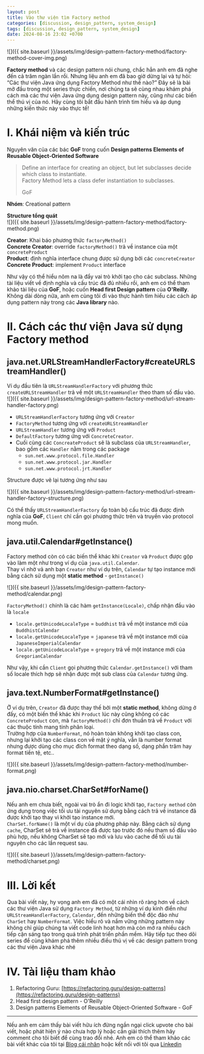 ```yaml
---
layout: post
title: Vào thư viện tìm Factory method
categories: [discussion, design_pattern, system_design]
tags: [discussion, design_pattern, system_design]
date: 2024-08-16 23:02 +0700
---
```


![]({{ site.baseurl }}/assets/img/design-pattern-factory-method/factory-method-cover-img.png)

**Factory method** và các design pattern nói chung, chắc hẳn anh em đã nghe đến cả trăm ngàn lần rồi.
Nhưng liệu anh em đã bao giờ dừng lại và tự hỏi: “Các thư viện Java ứng dụng Factory Method như thế nào?” Đây sẽ là bài mở đầu trong một series thực chiến, nơi chúng ta sẽ cùng nhau khám phá cách mà các thư viện Java ứng dụng design pattern này, cũng như các biến thể thú vị của nó.
Hãy cùng tôi bắt đầu hành trình tìm hiểu và áp dụng những kiến thức này vào thực tế!

# I. Khái niệm và kiến trúc
Nguyên văn của các bác **GoF** trong cuốn **Design patterns Elements of Reusable Object-Oriented Software**
> Define an interface for creating an object, but let subclasses decide which class to instantiate.\
> Factory Method lets a class defer instantiation to subclasses.
>
> GoF

**Nhóm**: Creational pattern

**Structure tổng quát**\
![]({{ site.baseurl }}/assets/img/design-pattern-factory-method/factory-method.png)

**Creator**: Khai báo phương thức `factoryMethod()`\
**Concrete Creator**: override `factoryMethod()` trả về instance của một `concreteProduct`\
**Product**: định nghĩa interface chung được sử dụng bởi các `concreteCreator`\
**Concrete Product**: implement `Product` interface

Như vậy có thể hiểu nôm na là đẩy vai trò khởi tạo cho các subclass.
Những tài liệu viết về định nghĩa và cấu trúc đã đủ nhiều rồi, anh em có thể tham khảo tài liệu của **GoF**, hoặc cuốn **Head first Design pattern** của **O'Reilly**.\
Không dài dòng nữa, anh em cùng tôi đi vào thực hành tìm hiểu các cách áp dụng pattern này trong các **Java library** nào.

# II. Cách các thư viện Java sử dụng Factory method
## java.net.URLStreamHandlerFactory#createURLStreamHandler()
Ví dụ đầu tiên là `URLStreamHandlerFactory` với phương thức `createURLStreamHandler` trả về một `URLStreamHandler` theo tham số đầu vào.
![]({{ site.baseurl }}/assets/img/design-pattern-factory-method/url-stream-handler-factory.png)
* `URLStreamHandlerFactory` tương ứng với `Creator`
* `FactoryMethod` tương ứng với `createURLStreamHandler`
* `URLStreamHandler` tương ứng với `Product`
* `DefaultFactory` tương ứng với `ConcreteCreator`.
* Cuối cùng các `ConcreateProduct` sẽ là subclass của `URLStreamHandler`, bao gồm các `Handler` nằm trong các package
  * `sun.net.www.protocol.file.Handler`
  * `sun.net.www.protocol.jar.Handler`
  * `sun.net.www.protocol.jrt.Handler`

Structure được vẽ lại tương ứng như sau

![]({{ site.baseurl }}/assets/img/design-pattern-factory-method/url-stream-handler-factory-structure.png)

Có thể thấy `URLStreamHandlerFactory` ốp toàn bộ cấu trúc đã được định nghĩa của **GoF**, `Client` chỉ cần gọi phương thức trên và truyền vào protocol mong muốn.

## java.util.Calendar#getInstance()
Factory method còn có các biến thể khác khi `Creator` và `Product` được gộp vào làm một như trong ví dụ của `java.util.Calendar`.\
Thay vì nhờ vả anh bạn `Creator` như ví dụ trên, `Calendar` tự tạo instance mới bằng cách sử dụng một **static method** - `getInstance()`

![]({{ site.baseurl }}/assets/img/design-pattern-factory-method/calendar.png)

`FactoryMethod()` chính là các hàm `getInstance(Locale)`, chấp nhận đầu vào là `locale`

* `locale.getUnicodeLocaleType` = `buddhist` trả về một instance mới của `BuddhistCalendar`
* `locale.getUnicodeLocaleType` = `japanese` trả về một instance mới của `JapaneseImperialCalendar`
* `locale.getUnicodeLocaleType` = `gregory` trả về một instance mới của `GregorianCalendar`

Như vậy, khi cần `Client` gọi phương thức `Calendar.getInstance()` với tham số locale thích hợp sẽ nhận được một sub class của `Calendar` tương ứng.

## java.text.NumberFormat#getInstance()
Ở ví dụ trên, `Creator` đã được thay thế bởi một **static method**, không dừng ở đấy, có một biến thể khác khi `Product` lúc này cũng không có các `ConcreteProduct` con, mà `factoryMethod()` chỉ đơn thuần trả về `Product` với các thuộc tính mang tính phân loại.\
Trường hợp của `NumberFormat`, nó hoàn toàn không khởi tạo class con, nhưng lại khởi tạo các class con về mặt ý nghĩa, vẫn là number format nhưng được dùng cho mục đích format theo dạng số, dạng phần trăm hay format tiền tệ, etc..

![]({{ site.baseurl }}/assets/img/design-pattern-factory-method/number-format.png)

## java.nio.charset.CharSet#forName()
Nếu anh em chưa biết, ngoài vai trò ẩn đi logic khởi tạo, `Factory method` còn ứng dụng trong việc tối ưu tài nguyên sử dụng bằng cách trả về instance đã được khởi tạo thay vì khởi tạo instance mới.\
`CharSet.forName()` là một ví dụ của phương pháp này. Bằng cách sử dụng `cache`, CharSet sẽ trả về instance đã được tạo trước đó nếu tham số đầu vào phù hợp, nếu không CharSet sẽ tạo mới và lưu vào cache để tối ưu tài nguyên cho các lần request sau.

![]({{ site.baseurl }}/assets/img/design-pattern-factory-method/charset.png)

# III. Lời kết

Qua bài viết này, hy vọng anh em đã có một cái nhìn rõ ràng hơn về cách các thư viện Java sử dụng `Factory Method`, từ những ví dụ kinh điển như `URLStreamHandlerFactory`, `Calendar`, đến những biến thể độc đáo như `CharSet` hay `NumberFormat`.
Việc hiểu rõ và nắm vững những pattern này không chỉ giúp chúng ta viết code linh hoạt hơn mà còn mở ra nhiều cách tiếp cận sáng tạo trong quá trình phát triển phần mềm.
Hãy tiếp tục theo dõi series để cùng khám phá thêm nhiều điều thú vị về các design pattern trong các thư viện Java khác nhé

# IV. Tài liệu tham khảo
1. Refactoring Guru: [https://refactoring.guru/design-patterns](https://refactoring.guru/design-patterns)
2. Head first design pattern - O'Reilly
3. Design patterns Elements of Reusable Object-Oriented Software - GoF

-----

Nếu anh em cảm thấy bài viết hữu ích đừng ngần ngại click upvote cho bài viết, hoặc phát hiện ý nào chưa hợp lý hoặc cần giải thích thêm hãy comment cho tôi biết để cùng trao đổi nhé.
Anh em có thể tham khảo các bài viết khác của tôi tại [Blog cái nhân](https://nguyentaijs.github.io/) hoặc kết nối với tôi qua [Linkedin](https://www.linkedin.com/in/nguyentaijs)
